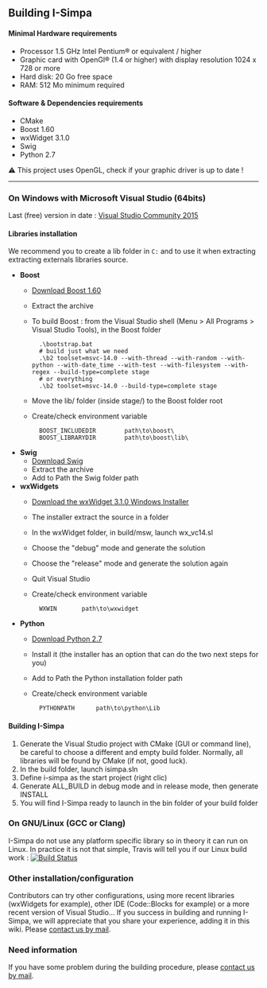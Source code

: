 ## Building I-Simpa

#### Minimal Hardware requirements

* Processor 1.5 GHz Intel Pentium® or equivalent / higher
* Graphic card with OpenGl® (1.4 or higher) with display resolution 1024 x 728 or more
* Hard disk: 20 Go free space
* RAM: 512 Mo minimum required

#### Software & Dependencies requirements

* CMake
* Boost 1.60
* wxWidget 3.1.0
* Swig
* Python 2.7

:warning: This project uses OpenGL, check if your graphic driver is up to date !

---

### On Windows with Microsoft Visual Studio (64bits)

Last (free) version in date :  [Visual Studio Community 2015](https://www.visualstudio.com/)

#### Libraries installation

We recommend you to create a lib folder in `C:` and to use it when extracting extracting externals libraries source.

* **Boost**
	* [Download Boost 1.60](http://www.boost.org/users/history/)
	* Extract the archive
	* To build Boost : from the Visual Studio shell (Menu > All Programs > Visual Studio Tools), in the Boost folder
	
			.\bootstrap.bat
			# build just what we need
			.\b2 toolset=msvc-14.0 --with-thread --with-random --with-python --with-date_time --with-test --with-filesystem --with-regex --build-type=complete stage
			# or everything
			.\b2 toolset=msvc-14.0 --build-type=complete stage
	
	* Move the lib/ folder (inside stage/) to the Boost folder root
	* Create/check environment variable

			BOOST_INCLUDEDIR		path\to\boost\
			BOOST_LIBRARYDIR		path\to\boost\lib\

* **Swig**
	* [Download Swig](http://www.swig.org/)
	* Extract the archive
	* Add to Path the Swig folder path
* **wxWidgets**
	* [Download the wxWidget 3.1.0 Windows Installer](http://www.wxwidgets.org/downloads/)
	* The installer extract the source in a folder
	* In the wxWidget folder, in build/msw, launch wx_vc14.sl
	* Choose the "debug" mode and generate the solution
	* Choose the "release" mode and generate the solution again
	* Quit Visual Studio
	* Create/check environment variable

			WXWIN		path\to\wxwidget
	
* **Python**
	* [Download Python 2.7](https://www.python.org/downloads/)
	* Install it (the installer has an option that can do the two next steps for you)
	* Add to Path the Python installation folder path
	* Create/check environment variable
	
			PYTHONPATH		path\to\python\Lib

#### Building I-Simpa

1. Generate the Visual Studio project with CMake (GUI or command line), be careful to choose a different and empty build folder. Normally, all libraries will be found by CMake (if not, good luck).
2. In the build folder, launch isimpa.sln
3. Define i-simpa as the start project (right clic)
4. Generate ALL_BUILD in debug mode and in release mode, then generate INSTALL
6. You will find I-Simpa ready to launch in the bin folder of your build folder

### On GNU/Linux (GCC or Clang)

I-Simpa do not use any platform specific library so in theory it can run on Linux.
In practice it is not that simple, Travis will tell you if our Linux build work : [![Build Status](https://travis-ci.org/Ifsttar/I-Simpa.svg?branch=master)](https://travis-ci.org/Ifsttar/I-Simpa)

### Other installation/configuration

Contributors can try other configurations, using more recent libraries (wxWidgets for example), other IDE (Code::Blocks for example) or a more recent version of Visual Studio... If you success in building and running I-Simpa, we will appreciate that you share your experience, adding it in this wiki. Please <a href="mailto:i-simpa@ifsttar.fr">contact us by mail</a>.

### Need information

If you have some problem during the building procedure, please <a href="mailto:i-simpa@ifsttar.fr">contact us by mail</a>.
